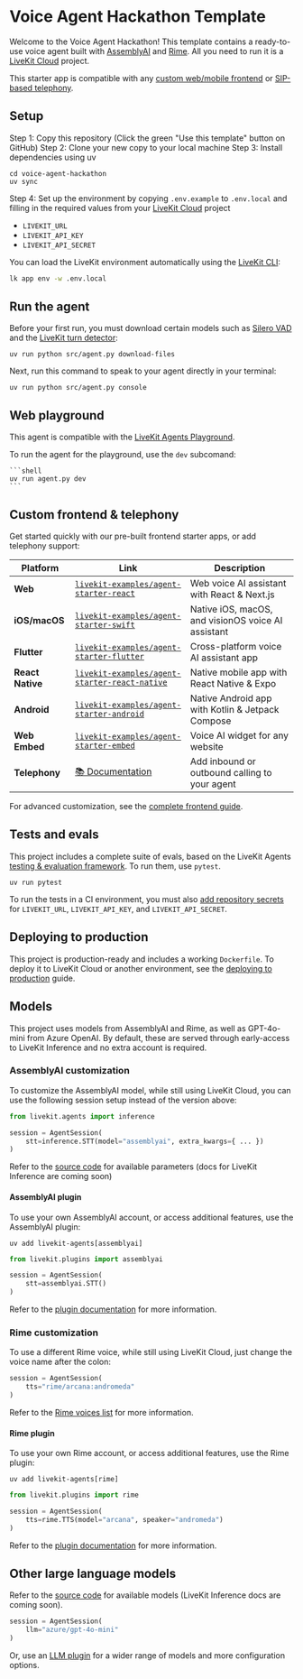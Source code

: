 # Voice Agent Hackathon Template

Welcome to the Voice Agent Hackathon! This template contains a ready-to-use voice agent built with [AssemblyAI](https://assemblyai.com) and [Rime](https://rime.ai). All you need to run it is a [LiveKit Cloud](https://cloud.livekit.io) project.

This starter app is compatible with any [custom web/mobile frontend](https://docs.livekit.io/agents/start/frontend/) or [SIP-based telephony](https://docs.livekit.io/agents/start/telephony/).

## Setup

Step 1: Copy this repository (Click the green "Use this template" button on GitHub)
Step 2: Clone your new copy to your local machine
Step 3: Install dependencies using uv

```console
cd voice-agent-hackathon
uv sync
```

Step 4: Set up the environment by copying `.env.example` to `.env.local` and filling in the required values from your [LiveKit Cloud](https://cloud.livekit.io) project

- `LIVEKIT_URL`
- `LIVEKIT_API_KEY`
- `LIVEKIT_API_SECRET`

You can load the LiveKit environment automatically using the [LiveKit CLI](https://docs.livekit.io/home/cli/cli-setup):

```bash
lk app env -w .env.local
```

## Run the agent

Before your first run, you must download certain models such as [Silero VAD](https://docs.livekit.io/agents/build/turns/vad/) and the [LiveKit turn detector](https://docs.livekit.io/agents/build/turns/turn-detector/):

```console
uv run python src/agent.py download-files
```

Next, run this command to speak to your agent directly in your terminal:

```console
uv run python src/agent.py console
```

## Web playground

This agent is compatible with the [LiveKit Agents Playground](https://agents-playground.livekit.io). 

To run the agent for the playground, use the `dev` subcomand:

    ```shell
    uv run agent.py dev
    ```

## Custom frontend & telephony

Get started quickly with our pre-built frontend starter apps, or add telephony support:

| Platform | Link | Description |
|----------|----------|-------------|
| **Web** | [`livekit-examples/agent-starter-react`](https://github.com/livekit-examples/agent-starter-react) | Web voice AI assistant with React & Next.js |
| **iOS/macOS** | [`livekit-examples/agent-starter-swift`](https://github.com/livekit-examples/agent-starter-swift) | Native iOS, macOS, and visionOS voice AI assistant |
| **Flutter** | [`livekit-examples/agent-starter-flutter`](https://github.com/livekit-examples/agent-starter-flutter) | Cross-platform voice AI assistant app |
| **React Native** | [`livekit-examples/agent-starter-react-native`](https://github.com/livekit-examples/agent-starter-react-native) | Native mobile app with React Native & Expo |
| **Android** | [`livekit-examples/agent-starter-android`](https://github.com/livekit-examples/agent-starter-android) | Native Android app with Kotlin & Jetpack Compose |
| **Web Embed** | [`livekit-examples/agent-starter-embed`](https://github.com/livekit-examples/agent-starter-embed) | Voice AI widget for any website |
| **Telephony** | [📚 Documentation](https://docs.livekit.io/agents/start/telephony/) | Add inbound or outbound calling to your agent |

For advanced customization, see the [complete frontend guide](https://docs.livekit.io/agents/start/frontend/).

## Tests and evals

This project includes a complete suite of evals, based on the LiveKit Agents [testing & evaluation framework](https://docs.livekit.io/agents/build/testing/). To run them, use `pytest`.

```console
uv run pytest
```

To run the tests in a CI environment, you must also [add repository secrets](https://docs.github.com/en/actions/how-tos/writing-workflows/choosing-what-your-workflow-does/using-secrets-in-github-actions) for `LIVEKIT_URL`, `LIVEKIT_API_KEY`, and `LIVEKIT_API_SECRET`.

## Deploying to production

This project is production-ready and includes a working `Dockerfile`. To deploy it to LiveKit Cloud or another environment, see the [deploying to production](https://docs.livekit.io/agents/ops/deployment/) guide.

## Models

This project uses models from AssemblyAI and Rime, as well as GPT-4o-mini from Azure OpenAI. By default, these are served through early-access to LiveKit Inference and no extra account is required.

### AssemblyAI customization

To customize the AssemblyAI model, while still using LiveKit Cloud, you can use the following session setup instead of the version above:

```python
from livekit.agents import inference

session = AgentSession(
    stt=inference.STT(model="assemblyai", extra_kwargs={ ... })
)
```

Refer to the [source code](https://github.com/livekit/agents/blob/main/livekit-agents/livekit/agents/inference/stt.py#L57) for available parameters (docs for LiveKit Inference are coming soon)

#### AssemblyAI plugin

To use your own AssemblyAI account, or access additional features, use the AssemblyAI plugin:

```shell
uv add livekit-agents[assemblyai]
```

```python
from livekit.plugins import assemblyai

session = AgentSession(
    stt=assemblyai.STT()
)
```

Refer to the [plugin documentation](https://docs.livekit.io/agents/integrations/stt/assemblyai/) for more information.

### Rime customization

To use a different Rime voice, while still using LiveKit Cloud, just change the voice name after the colon:

```python
session = AgentSession(
    tts="rime/arcana:andromeda"
)
```

Refer to the [Rime voices list](https://docs.rime.ai/api-reference/voices) for more information.

#### Rime plugin

To use your own Rime account, or access additional features, use the Rime plugin:

```shell
uv add livekit-agents[rime]
```

```python
from livekit.plugins import rime

session = AgentSession(
    tts=rime.TTS(model="arcana", speaker="andromeda")
)
```

Refer to the [plugin documentation](https://docs.livekit.io/agents/integrations/tts/rime/) for more information.


## Other large language models

Refer to the [source code](https://github.com/livekit/agents/blob/main/livekit-agents/livekit/agents/inference/llm.py) for available models (LiveKit Inference docs are coming soon).

```python
session = AgentSession(
    llm="azure/gpt-4o-mini"
)
```

Or, use an [LLM plugin](https://docs.livekit.io/agents/integrations/llm/) for a wider range of models and more configuration options.
